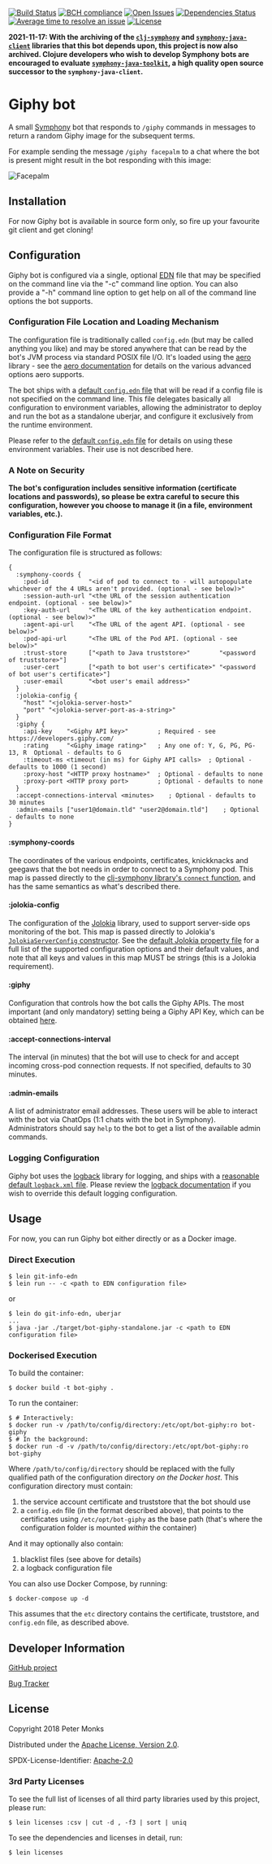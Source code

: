 [![Build Status](https://travis-ci.com/pmonks/bot-giphy.svg?branch=master)](https://travis-ci.com/pmonks/bot-giphy)
[![BCH compliance](https://bettercodehub.com/edge/badge/pmonks/bot-giphy?branch=master)](https://bettercodehub.com/)
[![Open Issues](https://img.shields.io/github/issues/pmonks/bot-giphy.svg)](https://github.com/pmonks/bot-giphy/issues)
[![Dependencies Status](https://versions.deps.co/pmonks/bot-giphy/status.svg)](https://versions.deps.co/pmonks/bot-giphy)
[![Average time to resolve an issue](http://isitmaintained.com/badge/resolution/pmonks/bot-giphy.svg)](http://isitmaintained.com/project/pmonks/bot-giphy "Average time to resolve an issue")
[![License](https://img.shields.io/github/license/pmonks/bot-giphy.svg)](https://github.com/pmonks/bot-giphy/blob/master/LICENSE)

**2021-11-17: With the archiving of the [`clj-symphony`](https://github.com/symphonyoss/clj-symphony) and [`symphony-java-client`](https://github.com/symphonyoss/symphony-java-client) libraries that this bot depends upon, this project is now also archived.  Clojure developers who wish to develop Symphony bots are encouraged to evaluate [`symphony-java-toolkit`](https://github.com/finos/symphony-java-toolkit), a high quality open source successor to the `symphony-java-client`.**

# Giphy bot

A small [Symphony](http://www.symphony.com/) bot that responds to `/giphy` commands in messages to return a random Giphy
image for the subsequent terms.

For example sending the message `/giphy facepalm` to a chat where the bot is present might result in the bot responding
with this image:

![Facepalm](https://media2.giphy.com/media/AjYsTtVxEEBPO/giphy.gif)

## Installation

For now Giphy bot is available in source form only, so fire up your favourite git client and get cloning!

## Configuration

Giphy bot is configured via a single, optional [EDN](https://github.com/edn-format/edn) file that may be specified on the
command line via the "-c" command line option.  You can also provide a "-h" command line option to get help on all of the
command line options the bot supports.

### Configuration File Location and Loading Mechanism

The configuration file is traditionally called `config.edn` (but may be called anything you like) and may be stored anywhere
that can be read by the bot's JVM process via standard POSIX file I/O.  It's loaded using the [aero](https://github.com/juxt/aero)
library - see the [aero documentation](https://github.com/juxt/aero/blob/master/README.md) for details on the various advanced
options aero supports.

The bot ships with a [default `config.edn` file](https://github.com/pmonks/bot-giphy/blob/master/resources/config.edn)
that will be read if a config file is not specified on the command line.  This file delegates basically all configuration to
environment variables, allowing the administrator to deploy and run the bot as a standalone uberjar, and configure it exclusively
from the runtime environment.

Please refer to the [default `config.edn` file](https://github.com/pmonks/bot-giphy/blob/master/resources/config.edn)
for details on using these environment variables.  Their use is not described here.

### A Note on Security

**The bot's configuration includes sensitive information (certificate locations and passwords), so please be extra careful
to secure this configuration, however you choose to manage it (in a file, environment variables, etc.).**

### Configuration File Format

The configuration file is structured as follows:

```edn
{
  :symphony-coords {
    :pod-id           "<id of pod to connect to - will autopopulate whichever of the 4 URLs aren't provided. (optional - see below)>"
    :session-auth-url "<the URL of the session authentication endpoint. (optional - see below)>"
    :key-auth-url     "<The URL of the key authentication endpoint. (optional - see below)>"
    :agent-api-url    "<The URL of the agent API. (optional - see below)>"
    :pod-api-url      "<The URL of the Pod API. (optional - see below)>"
    :trust-store      ["<path to Java truststore>"        "<password of truststore>"]
    :user-cert        ["<path to bot user's certificate>" "<password of bot user's certificate>"]
    :user-email       "<bot user's email address>"
  }
  :jolokia-config {
    "host" "<jolokia-server-host>"
    "port" "<jolokia-server-port-as-a-string>"
  }
  :giphy {
    :api-key    "<Giphy API key>"        ; Required - see https://developers.giphy.com/
    :rating     "<Giphy image rating>"   ; Any one of: Y, G, PG, PG-13, R  Optional - defaults to G
    :timeout-ms <timeout (in ms) for Giphy API calls>  ; Optional - defaults to 1000 (1 second)
    :proxy-host "<HTTP proxy hostname>"  ; Optional - defaults to none
    :proxy-port <HTTP proxy port>        ; Optional - defaults to none
  }
  :accept-connections-interval <minutes>    ; Optional - defaults to 30 minutes
  :admin-emails ["user1@domain.tld" "user2@domain.tld"]    ; Optional - defaults to none
}
```

#### :symphony-coords

The coordinates of the various endpoints, certificates, knickknacks and geegaws that the bot needs in order to connect to a
Symphony pod.  This map is passed directly to the
[clj-symphony library's `connect` function](https://symphonyoss.github.io/clj-symphony/clj-symphony.connect.html#var-connect),
and has the same semantics as what's described there.

#### :jolokia-config

The configuration of the [Jolokia](https://jolokia.org/) library, used to support server-side ops monitoring of the bot.
This map is passed directly to Jolokia's [`JolokiaServerConfig` constructor](https://github.com/rhuss/jolokia/blob/master/agent/jvm/src/main/java/org/jolokia/jvmagent/JolokiaServerConfig.java#L92).
See the [default Jolokia property file](https://github.com/rhuss/jolokia/blob/master/agent/jvm/src/main/resources/default-jolokia-agent.properties)
for a full list of the supported configuration options and their default values, and note that all
keys and values in this map MUST be strings (this is a Jolokia requirement).

#### :giphy

Configuration that controls how the bot calls the Giphy APIs.  The most important (and only mandatory) setting being a
Giphy API Key, which can be obtained [here](https://developers.giphy.com/).

#### :accept-connections-interval

The interval (in minutes) that the bot will use to check for and accept incoming cross-pod connection requests.  If not
specified, defaults to 30 minutes.

#### :admin-emails

A list of administrator email addresses.  These users will be able to interact with the bot via ChatOps (1:1 chats with the bot
in Symphony).  Administrators should say `help` to the bot to get a list of the available admin commands.

### Logging Configuration

Giphy bot uses the [logback](https://logback.qos.ch/) library for logging, and ships with a
[reasonable default `logback.xml` file](https://github.com/pmonks/bot-giphy/blob/master/resources/logback.xml).
Please review the [logback documentation](https://logback.qos.ch/manual/configuration.html#configFileProperty) if you
wish to override this default logging configuration.

## Usage

For now, you can run Giphy bot either directly or as a Docker image.

### Direct Execution

```
$ lein git-info-edn
$ lein run -- -c <path to EDN configuration file>
```

or

```
$ lein do git-info-edn, uberjar
...
$ java -jar ./target/bot-giphy-standalone.jar -c <path to EDN configuration file>
```

### Dockerised Execution

To build the container:

```
$ docker build -t bot-giphy .
```

To run the container:

```
$ # Interactively:
$ docker run -v /path/to/config/directory:/etc/opt/bot-giphy:ro bot-giphy
$ # In the background:
$ docker run -d -v /path/to/config/directory:/etc/opt/bot-giphy:ro bot-giphy
```

Where `/path/to/config/directory` should be replaced with the fully qualified path of the configuration directory
_on the Docker host_.  This configuration directory must contain:

 1. the service account certificate and truststore that the bot should use
 2. a `config.edn` file (in the format described above), that points to the certificates using `/etc/opt/bot-giphy` as the base path (that's where the configuration folder is mounted _within_ the container)

 And it may optionally also contain:
 1. blacklist files (see above for details)
 2. a logback configuration file

You can also use Docker Compose, by running:

```
$ docker-compose up -d
```

This assumes that the `etc` directory contains the certificate, truststore, and `config.edn` file, as described above.

## Developer Information

[GitHub project](https://github.com/pmonks/bot-giphy)

[Bug Tracker](https://github.com/pmonks/bot-giphy/issues)

<!--
### Branching Structure

This project has two permanent branches called `master` and `dev`.  `master` is a
[GitHub protected branch](https://help.github.com/articles/about-protected-branches/) and cannot be pushed to directly -
all pushes (from project team members) and pull requests (from the wider community) must be made against the `dev`
branch.  The project team will periodically merge outstanding changes from `dev` to `master`.

All commits to the `dev` branch automatically trigger redeployment of the instance of the bot that's configured to run against the
[Foundation's Open Developer Platform (ODP)](https://symphonyoss.atlassian.net/wiki/spaces/FM/pages/37847084/Open+Developer+Platform).
All commits to the `master` branch automatically trigger redeployment of the instance of the bot that's configured to run
against [the Foundation's production pod](https://foundation.symphony.com/).
-->

## License

Copyright 2018 Peter Monks

Distributed under the [Apache License, Version 2.0](http://www.apache.org/licenses/LICENSE-2.0).

SPDX-License-Identifier: [Apache-2.0](https://spdx.org/licenses/Apache-2.0)

### 3rd Party Licenses

To see the full list of licenses of all third party libraries used by this project, please run:

```shell
$ lein licenses :csv | cut -d , -f3 | sort | uniq
```

To see the dependencies and licenses in detail, run:

```shell
$ lein licenses
```

